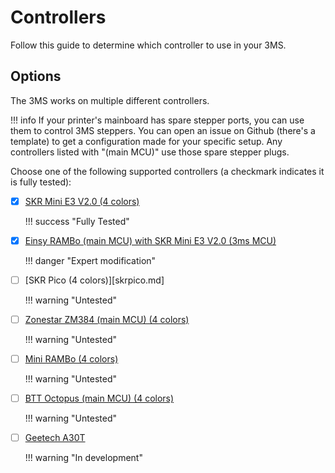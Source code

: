 # Controllers

Follow this guide to determine which controller to use in your 3MS.

## Options

The 3MS works on multiple different controllers. 

!!! info
    If your printer's mainboard has spare stepper ports, you can use them to control 3MS steppers. You can open an issue on Github (there's a template) to get a configuration made for your specific setup. Any controllers listed with "(main MCU)" use those spare stepper plugs.

Choose one of the following supported controllers (a checkmark indicates it is fully tested):

- [X] [SKR Mini E3 V2.0 (4 colors)](skrminie3v2.md)

    !!! success "Fully Tested"

- [X] [Einsy RAMBo (main MCU) with SKR Mini E3 V2.0 (3ms MCU)](einsyrambo-skrminie3v2.md)

    !!! danger "Expert modification"

- [ ] [SKR Pico (4 colors)][skrpico.md]

    !!! warning "Untested"

- [ ] [Zonestar ZM384 (main MCU) (4 colors)](zm384main.md)

    !!! warning "Untested"

- [ ] [Mini RAMBo (4 colors)](minirambo.md)

    !!! warning "Untested"

- [ ] [BTT Octopus (main MCU) (4 colors)](bttoctopusmain.md)

    !!! warning "Untested"

- [ ] [Geetech A30T](geetech-a30t.md)

    !!! warning "In development"